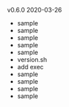 v0.6.0 2020-03-26
- sample
- sample
- sample
- sample
- sample
- version.sh
- add exec
- sample
- sample
- sample
- sample

